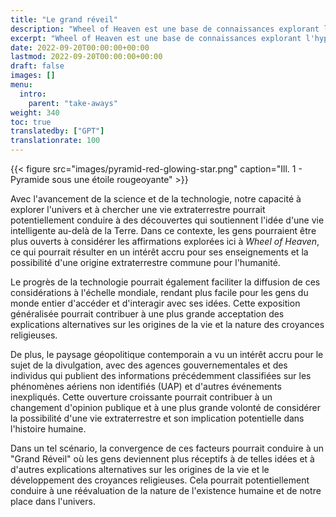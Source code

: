 ```yaml
---
title: "Le grand réveil"
description: "Wheel of Heaven est une base de connaissances explorant l'hypothèse de travail selon laquelle la vie sur Terre a été intelligemment conçue par une civilisation extraterrestre, les soi-disant Élohim."
excerpt: "Wheel of Heaven est une base de connaissances explorant l'hypothèse de travail selon laquelle la vie sur Terre a été intelligemment conçue par une civilisation extraterrestre, les soi-disant Élohim."
date: 2022-09-20T00:00:00+00:00
lastmod: 2022-09-20T00:00:00+00:00
draft: false
images: []
menu:
  intro:
    parent: "take-aways"
weight: 340
toc: true
translatedby: ["GPT"]
translationrate: 100
---
```


{{< figure src="images/pyramid-red-glowing-star.png" caption="Ill. 1 - Pyramide sous une étoile rougeoyante" >}}

Avec l'avancement de la science et de la technologie, notre capacité à explorer l'univers et à chercher une vie extraterrestre pourrait potentiellement conduire à des découvertes qui soutiennent l'idée d'une vie intelligente au-delà de la Terre. Dans ce contexte, les gens pourraient être plus ouverts à considérer les affirmations explorées ici à _Wheel of Heaven_, ce qui pourrait résulter en un intérêt accru pour ses enseignements et la possibilité d'une origine extraterrestre commune pour l'humanité.

Le progrès de la technologie pourrait également faciliter la diffusion de ces considérations à l'échelle mondiale, rendant plus facile pour les gens du monde entier d'accéder et d'interagir avec ses idées. Cette exposition généralisée pourrait contribuer à une plus grande acceptation des explications alternatives sur les origines de la vie et la nature des croyances religieuses.

De plus, le paysage géopolitique contemporain a vu un intérêt accru pour le sujet de la divulgation, avec des agences gouvernementales et des individus qui publient des informations précédemment classifiées sur les phénomènes aériens non identifiés (UAP) et d'autres événements inexpliqués. Cette ouverture croissante pourrait contribuer à un changement d'opinion publique et à une plus grande volonté de considérer la possibilité d'une vie extraterrestre et son implication potentielle dans l'histoire humaine.

Dans un tel scénario, la convergence de ces facteurs pourrait conduire à un "Grand Réveil" où les gens deviennent plus réceptifs à de telles idées et à d'autres explications alternatives sur les origines de la vie et le développement des croyances religieuses. Cela pourrait potentiellement conduire à une réévaluation de la nature de l'existence humaine et de notre place dans l'univers.
